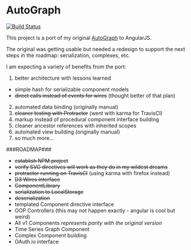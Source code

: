 AutoGraph
=========

[![Build Status](https://travis-ci.org/jbeuckm/AutoGraph.png)](https://travis-ci.org/jbeuckm/AutoGraph)

This project is a port of my original [AutoGraph](https://github.com/jbeuckm/AutoGraph--old-version- "Original AutoGraph Project") to AngularJS.

The original was getting usable but needed a redesign to support the next steps in the roadmap: serialization, complexes, etc.

I am expecting a variety of benefits from the port:

1. better architecture with lessons learned
  * simple hash for serializable component models
  * ~~direct calls instead of events for wires~~ (thought better of that plan)
2. automated data binding (originally manual)
3. ~~cleaner testing with Protractor~~ (went with karma for TravisCI)
4. markup instead of procedural component interface building
5. cleaner ancestor references with inherited scopes
6. automated view building (originally manual)
7. so much more...

###ROADMAP###

+ ~~establish NPM project~~
+ ~~verify SVG directives will work as they do in my wildest dreams~~
+ ~~protractor running on TravisCI~~ (using karma with firefox instead)
+ ~~D3 Wires interface~~
+ ~~ComponentLibrary~~
+ ~~serialization to LocalStorage~~
+ ~~deserialization~~
+ templated Component directive interface
+ OOP Controllers (this may not happen exactly - angular is cool but weird)
+ All v1 Components *represents parity with the original version*
+ Time Series Graph Component
+ Complex Component building
+ OAuth.io interface

